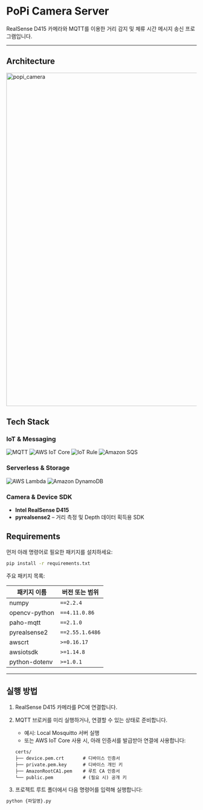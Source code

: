 # PoPi Camera Server

RealSense D415 카메라와 MQTT를 이용한 거리 감지 및 체류 시간 메시지 송신 프로그램입니다.

---
## Architecture
<img width="881" alt="popi_camera" src="https://github.com/user-attachments/assets/3ab17788-324d-4be6-8fe6-52e0bf8ebf96" />

## Tech Stack

### IoT & Messaging
![MQTT](https://img.shields.io/badge/MQTT-FF6600?logo=solace&logoColor=white&style=for-the-badge)
![AWS IoT Core](https://img.shields.io/badge/AWS%20IoT%20Core-232F3E?logo=amazonaws&logoColor=white&style=for-the-badge)
![IoT Rule](https://img.shields.io/badge/IoT%20Rule-A3BFFA?logo=awslambda&logoColor=white&style=for-the-badge)
![Amazon SQS](https://img.shields.io/badge/Amazon%20SQS-FF4F8B?logo=amazonsqs&logoColor=white&style=for-the-badge)

### Serverless & Storage
![AWS Lambda](https://img.shields.io/badge/AWS%20Lambda-FF9900?logo=awslambda&logoColor=white&style=for-the-badge)
![Amazon DynamoDB](https://img.shields.io/badge/DynamoDB-4053D6?logo=amazondynamodb&logoColor=white&style=for-the-badge)

### Camera & Device SDK
- **Intel RealSense D415**
- **pyrealsense2** – 거리 측정 및 Depth 데이터 획득용 SDK

## Requirements

먼저 아래 명령어로 필요한 패키지를 설치하세요:

```bash
pip install -r requirements.txt
```

주요 패키지 목록:

| 패키지 이름        | 버전 또는 범위        |
| ------------- | --------------- |
| numpy         | `==2.2.4`       |
| opencv-python | `==4.11.0.86`   |
| paho-mqtt     | `==2.1.0`       |
| pyrealsense2  | `==2.55.1.6486` |
| awscrt        | `>=0.16.17`     |
| awsiotsdk     | `>=1.14.8`      |
| python-dotenv | `>=1.0.1`       |

---

## 실행 방법

1. RealSense D415 카메라를 PC에 연결합니다.

2. MQTT 브로커를 미리 실행하거나, 연결할 수 있는 상태로 준비합니다.
    - 예시: Local Mosquitto 서버 실행
    - 또는 AWS IoT Core 사용 시, 아래 인증서를 발급받아 연결에 사용합니다:

    ```
    certs/
    ├── device.pem.crt       # 디바이스 인증서
    ├── private.pem.key      # 디바이스 개인 키
    ├── AmazonRootCA1.pem    # 루트 CA 인증서
    └── public.pem           # (필요 시) 공개 키
    ```

3. 프로젝트 루트 폴더에서 다음 명령어를 입력해 실행합니다:

```bash
python {파일명}.py
```

